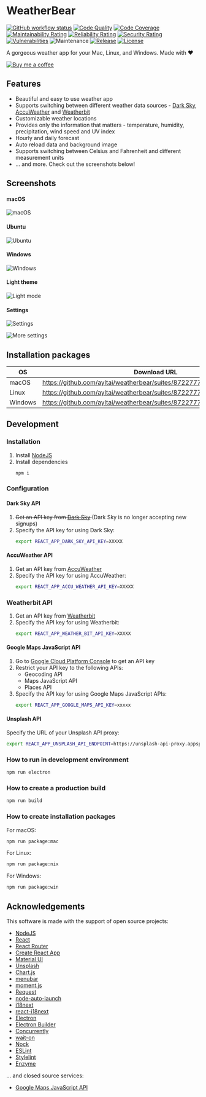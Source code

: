 # WeatherBear

[![GitHub workflow status](https://img.shields.io/github/workflow/status/ayltai/weatherbear/CI?style=flat)](https://github.com/ayltai/weatherbear/actions)
[![Code Quality](https://img.shields.io/codacy/grade/c1c79275ccae4ddfab764041da486271.svg?style=flat)](https://app.codacy.com/app/AlanTai/weatherbear/dashboard)
[![Code Coverage](https://img.shields.io/codecov/c/github/ayltai/weatherbear.svg?style=flat)](https://codecov.io/gh/ayltai/weatherbear)
[![Maintainability Rating](https://sonarcloud.io/api/project_badges/measure?project=ayltai_weatherbear&metric=sqale_rating)](https://sonarcloud.io/dashboard?id=ayltai_weatherbear)
[![Reliability Rating](https://sonarcloud.io/api/project_badges/measure?project=ayltai_weatherbear&metric=reliability_rating)](https://sonarcloud.io/dashboard?id=ayltai_weatherbear)
[![Security Rating](https://sonarcloud.io/api/project_badges/measure?project=ayltai_weatherbear&metric=security_rating)](https://sonarcloud.io/dashboard?id=ayltai_weatherbear)
[![Vulnerabilities](https://sonarcloud.io/api/project_badges/measure?project=ayltai_weatherbear&metric=vulnerabilities)](https://sonarcloud.io/dashboard?id=ayltai_weatherbear)
![Maintenance](https://img.shields.io/maintenance/yes/2020)
[![Release](https://img.shields.io/github/release/ayltai/weatherbear.svg?style=flat)](https://github.com/ayltai/weatherbear/releases)
[![License](https://img.shields.io/github/license/ayltai/weatherbear.svg?style=flat)](https://github.com/ayltai/weatherbear/blob/master/LICENSE)

A gorgeous weather app for your Mac, Linux, and Windows. Made with ❤

[![Buy me a coffee](https://img.shields.io/static/v1?label=Buy%20me%20a&message=coffee&color=important&style=for-the-badge&logo=buy-me-a-coffee&logoColor=white)](https://buymeacoff.ee/ayltai)

## Features
* Beautiful and easy to use weather app
* Supports switching between different weather data sources - [Dark Sky](https://darksky.net), [AccuWeather](https://www.accuweather.com) and [Weatherbit](https://www.weatherbit.io)
* Customizable weather locations
* Provides only the information that matters - temperature, humidity, precipitation, wind speed and UV index
* Hourly and daily forecast
* Auto reload data and background image
* Supports switching between Celsius and Fahrenheit and different measurement units
* ... and more. Check out the screenshots below!

## Screenshots

#### macOS

![macOS](design/screenshot-mac.png)

#### Ubuntu

![Ubuntu](design/screenshot-linux.png)

#### Windows

![Windows](design/screenshot-win.png)

#### Light theme

![Light mode](design/screenshot-mac-light.png)

#### Settings
 
![Settings](design/screenshot-settings-1.png)

![More settings](design/screenshot-settings-2.png)

## Installation packages

| OS      | Download URL                                                              |
|---------|---------------------------------------------------------------------------|
| macOS   | https://github.com/ayltai/weatherbear/suites/872277729/artifacts/10155420 |
| Linux   | https://github.com/ayltai/weatherbear/suites/872277729/artifacts/10155419 |
| Windows | https://github.com/ayltai/weatherbear/suites/872277729/artifacts/10155421 |

## Development

### Installation
1. Install [NodeJS](https://nodejs.org)
2. Install dependencies
   ```sh
   npm i
   ```

### Configuration

#### Dark Sky API
1. <del>Get an API key from [Dark Sky](https://darksky.net/dev) </del> (Dark Sky is no longer accepting new signups)
2. Specify the API key for using Dark Sky:
   ```sh
   export REACT_APP_DARK_SKY_API_KEY=XXXXX
   ```

#### AccuWeather API
1. Get an API key from [AccuWeather](https://developer.accuweather.com/)
2. Specify the API key for using AccuWeather:
   ```sh
   export REACT_APP_ACCU_WEATHER_API_KEY=XXXXX
   ```

### Weatherbit API
1. Get an API key from [Weatherbit](https://www.weatherbit.io/api)
2. Specify the API key for using Weatherbit:
   ```sh
   export REACT_APP_WEATHER_BIT_API_KEY=XXXXX
   ```

#### Google Maps JavaScript API
1. Go to [Google Cloud Platform Console](https://developers.google.com/maps/documentation/javascript/get-api-key) to get an API key
2. Restrict your API key to the following APIs:
   * Geocoding API
   * Maps JavaScript API
   * Places API
3. Specify the API key for using Google Maps JavaScript APIs:
   ```sh
   export REACT_APP_GOOGLE_MAPS_API_KEY=xxxxx
   ```
#### Unsplash API
Specify the URL of your Unsplash API proxy:
```sh
export REACT_APP_UNSPLASH_API_ENDPOINT=https://unsplash-api-proxy.appspot.com
```

### How to run in development environment
```sh
npm run electron
```

### How to create a production build
```sh
npm run build
```

### How to create installation packages

For macOS:
```sh
npm run package:mac
```

For Linux:
```sh
npm run package:nix
```

For Windows:
```sh
npm run package:win
```

## Acknowledgements
This software is made with the support of open source projects:
* [NodeJS](https://nodejs.org)
* [React](https://github.com/facebook/react)
* [React Router](https://reacttraining.com/react-router)
* [Create React App](https://github.com/facebook/create-react-app)
* [Material UI](https://material-ui.com)
* [Unsplash](https://github.com/unsplash/unsplash-js)
* [Chart.js](https://www.chartjs.org)
* [menubar](https://github.com/maxogden/menubar)
* [moment.js](https://momentjs.com)
* [Request](https://github.com/request/request)
* [node-auto-launch](https://github.com/Teamwork/node-auto-launch)
* [i18next](https://www.i18next.com)
* [react-i18next](https://react.i18next.com)
* [Electron](https://www.electronjs.org)
* [Electron Builder](https://github.com/electron-userland/electron-builder)
* [Concurrently](https://github.com/kimmobrunfeldt/concurrently)
* [wait-on](https://github.com/jeffbski/wait-on)
* [Nock](https://github.com/nock/nock)
* [ESLint](https://eslint.org)
* [Stylelint](https://stylelint.io)
* [Enzyme](https://airbnb.io/enzyme)

... and closed source services:
* [Google Maps JavaScript API](https://developers.google.com/maps/documentation)
